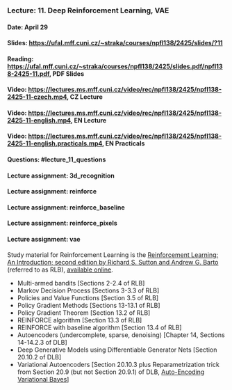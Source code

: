 ### Lecture: 11. Deep Reinforcement Learning, VAE
#### Date: April 29
#### Slides: https://ufal.mff.cuni.cz/~straka/courses/npfl138/2425/slides/?11
#### Reading: https://ufal.mff.cuni.cz/~straka/courses/npfl138/2425/slides.pdf/npfl138-2425-11.pdf, PDF Slides
#### Video: https://lectures.ms.mff.cuni.cz/video/rec/npfl138/2425/npfl138-2425-11-czech.mp4, CZ Lecture
#### Video: https://lectures.ms.mff.cuni.cz/video/rec/npfl138/2425/npfl138-2425-11-english.mp4, EN Lecture
#### Video: https://lectures.ms.mff.cuni.cz/video/rec/npfl138/2425/npfl138-2425-11-english.practicals.mp4, EN Practicals
#### Questions: #lecture_11_questions
#### Lecture assignment: 3d_recognition
#### Lecture assignment: reinforce
#### Lecture assignment: reinforce_baseline
#### Lecture assignment: reinforce_pixels
#### Lecture assignment: vae

Study material for Reinforcement Learning is the [Reinforcement Learning: An Introduction; second edition
by Richard S. Sutton and Andrew G. Barto](http://incompleteideas.net/book/the-book-2nd.html)
(referred to as RLB), [available online](http://incompleteideas.net/book/RLbook2020.pdf).

- Multi-armed bandits [Sections 2-2.4 of RLB]
- Markov Decision Process [Sections 3-3.3 of RLB]
- Policies and Value Functions [Section 3.5 of RLB]
- Policy Gradient Methods [Sections 13-13.1 of RLB]
- Policy Gradient Theorem [Section 13.2 of RLB]
- REINFORCE algorithm [Section 13.3 of RLB]
- REINFORCE with baseline algorithm [Section 13.4 of RLB]
- Autoencoders (undercomplete, sparse, denoising) [Chapter 14, Sections 14-14.2.3 of DLB]
- Deep Generative Models using Differentiable Generator Nets [Section 20.10.2 of DLB]
- Variational Autoencoders [Section 20.10.3 plus Reparametrization trick from Section 20.9 (but not Section 20.9.1) of DLB, [Auto-Encoding Variational Bayes](https://arxiv.org/abs/1312.6114)]
